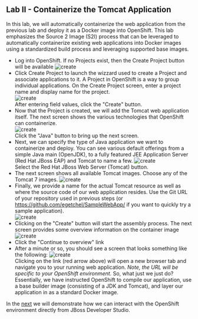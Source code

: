 Lab II - Containerize the Tomcat Application
-------------------------
In this lab, we will automatically containerize the web application from the previous lab and deploy it as a Docker image into OpenShift.  This lab emphasizes the Source 2 Image (S2I) process that can be leveraged to automatically containerize existing web applications into Docker images using a standardized build process and leveraging supported base images.
 
* Log into OpenShift.  If no Projects exist, then the Create Project button will be available
![create](/images/openshift-home-page.png)
* Click Create Project to launch the wizzard used to create a Project and associate applications to it.  A Project in OpenShift is a way to group individual applications. On the Create Project screen, enter a project name and display name for the project.  
![create](/images/openshift-create-project.png)  
After entering field values, click the "Create" button.
* Now that the Project is created, we will add the Tomcat web application itself.  The next screen shows the various technologies that OpenShift can containerize.  
![create](/images/openshift-add-java-application.png)  
Click the "Java" button to bring up the next screen.
* Next, we can specify the type of Java application we want to containerize and deploy. You can see various default offerings from a simple Java main (OpenJDK), to a fully featured JEE Application Server (Red Hat JBoss EAP) and Tomcat to name a few.
![create](/images/openshift-create-tomcat-app.png)  
Select the Red Hat JBoss Web Server (Tomcat) button.
* The next screen shows all available Tomcat images. Choose any of the Tomcat 7 images.
![create](/images/openshift-specify-tomcat-version.png)
* Finally, we provide a name for the actual Tomcat resource as well as where the source code of our web application resides.  Use the Git URL of your repository used in previous steps (or https://github.com/egetchel/SampleWebApp/ if you want to quickly try a sample application).  
![create](/images/openshift-assicate-git-repo.png)
* Clicking on the "Create" button will start the assembly process. The next screen provides some overview information on the container image
![create](/images/openshift-application-created.png)
* Click the "Continue to overview" link
* After a minute or so, you should see a screen that looks something like the following:
![create](/images/openshift-application-overview.png)  
Clicking on the link (red arrow above) will open a new browser tab and navigate you to your running web application. *Note, the URL will be specific to your OpenShift environment.*
So, what just we just do?  Essentially, we have instructed OpenShift to compile our application, use a base builder image (consisting of a JDK and Tomcat), and layer our application in as a standard Docker image.

In the [next](/labs/lab3.md) we will demonstrate how we can interact with the OpenShift environment directly from JBoss Developer Studio.